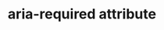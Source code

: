 ---
{
  "title": "aria-required attribute",
  "description": "Indicates that user input is required on the element before a form may be submitted.",
  "category": "aria",
  "keywords": [
    "aria-required attribute"
  ],
  "last_test_date": "2019-01-06",
  "test_results_url": "https://a11ysupport.io/tech/aria/aria-required_attribute",
  "test_url": "https://a11ysupport.io/tech/aria/aria-required_attribute",
  "notes_by_num": {
    "1": "aria-required attribute on each HTML radio button in a fieldset: The required state is conveyed for each radio in the group. Some users might find this confusing since only one radio can be selected at a time.",
    "2": "Didn't convey the \"true\" value"
  },
  "stats": {
    "dragon_win": {
      "chrome": {
        "76": "y"
      }
    },
    "jaws": {
      "chrome": {
        "75-76": "y #1"
      },
      "ie": {
        "11": "y #1"
      },
      "firefox": {
        "67-68": "y #1"
      }
    },
    "narrator": {
      "edge": {
        "44-44.17763": "a #1 #2"
      }
    },
    "nvda": {
      "chrome": {
        "75-76": "y #1"
      },
      "firefox": {
        "67-68": "y #1"
      }
    },
    "orca": {
      "firefox": {
        "69": "a #2"
      }
    },
    "talkback": {
      "and_chr": {
        "76": "a #2"
      }
    },
    "va_and": {
      "and_chr": {
        "77": "y"
      }
    },
    "vo_ios": {
      "ios_saf": {
        "12.3.1": "y #1"
      }
    },
    "vo_macos": {
      "safari": {
        "12.1.2-12.1.1": "y #1"
      }
    },
    "vc_macos": {
      "safari": {
        "13.0.2": "y"
      }
    },
    "vc_ios": {
      "ios_saf": {
        "13.0": "y"
      }
    },
    "wsr": {
      "edge": {
        "44": "y"
      },
      "chrome": {
        "77": "y"
      }
    }
  },
  "links": {
    "ARIA spec for aria-required": "https://www.w3.org/TR/wai-aria-1.1/#aria-required"
  }
}
---